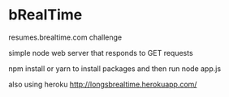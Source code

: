 # bRealTime
resumes.brealtime.com challenge

simple node web server that responds to GET requests

npm install or yarn to install packages and then run node app.js

also using heroku http://longsbrealtime.herokuapp.com/
